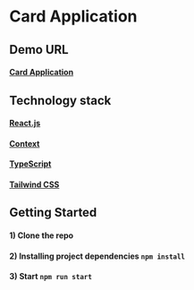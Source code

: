 # Card Application

## Demo URL

#### [Card Application](https://card-application-lovat.vercel.app/)

## Technology stack

#### [React.js](https://react.dev/)

#### [Context](https://react.dev/learn/passing-data-deeply-with-context)

#### [TypeScript](https://www.typescriptlang.org/)

#### [Tailwind CSS](https://tailwindcss.com/)

## Getting Started

#### 1) Clone the repo

#### 2) Installing project dependencies `npm install`

#### 3) Start `npm run start`
